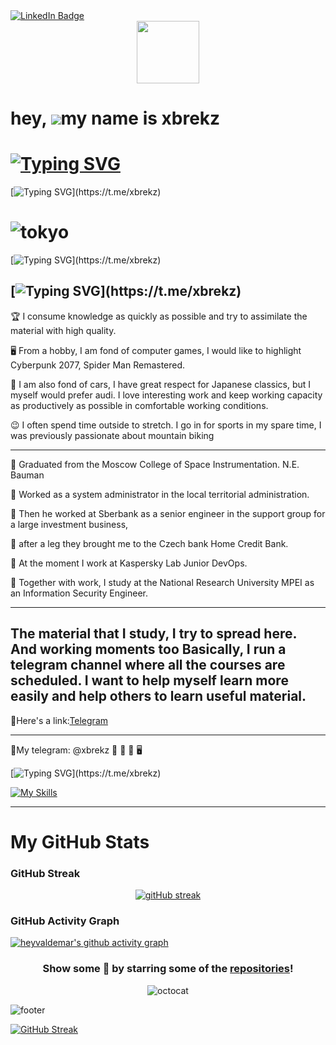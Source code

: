 <div id="badges">
  <a href="https://t.me/+3TpM-dTRT0w1MTgy">
    <img src="https://img.shields.io/badge/Telegram-pink?style=for-the-badge&logo=Telegram&logoColor=white" alt="LinkedIn Badge"/>
  </a>
</div>
<div id="header" align="center">
  <img src="https://media.giphy.com/media/M9gbBd9nbDrOTu1Mqx/giphy.gif" width="100"/>
</div>

hey, ![](https://user-images.githubusercontent.com/18350557/176309783-0785949b-9127-417c-8b55-ab5a4333674e.gif)my name is xbrekz
=========================================================================================================================================

[![Typing SVG](https://readme-typing-svg.demolab.com?font=Fira+Code&duration=5000&pause=1000&color=FFC0CB&width=335&lines=I+wish+you+good+day)](https://t.me/xbrekz)
=========================================================================================================================================
[![Typing SVG](https://readme-typing-svg.demolab.com?font=Fira+Code&duration=5000&pause=2000&color=FFC0CB&width=435&lines=Make+same+tea+and+we+can+start.)](https://t.me/xbrekz)

![tokyo](https://st.renderu.com/image/509183)
=========================================================================================================================================


[![Typing SVG](https://readme-typing-svg.demolab.com?font=Fira+Code&duration=5000&pause=2000&color=FFFFFF&width=500&lines=🍪+Hello+everyone+my+name+is+Pavel+Petlin.)](https://t.me/xbrekz)

[![Typing SVG](https://readme-typing-svg.demolab.com?font=Fira+Code&duration=5000&pause=2000&color=FFFFFF&width=435&lines=🍪+I+am+a+junior+DevOps.)](https://t.me/xbrekz)
---

🏆 I consume knowledge as quickly as possible and try to assimilate the material with high quality. 

🖥️ From a hobby, I am fond of computer games, I would like to highlight Cyberpunk 2077, Spider Man Remastered. 

💖 I am also fond of cars, I have great respect for Japanese classics, but I myself would prefer audi. I love interesting work and keep working capacity as productively as possible in comfortable working conditions.

😉 I often spend time outside to stretch. I go in for sports in my spare time, I was previously passionate about mountain biking

---

💎 Graduated from the Moscow College of Space Instrumentation. N.E. Bauman

💎 Worked as a system administrator in the local territorial administration. 


💎 Then he worked at Sberbank as a senior engineer in the support group for a large investment business, 

💎 after a leg they brought me to the Czech bank Home Credit Bank.

💎 At the moment I work at Kaspersky Lab Junior DevOps.

📕 Together with work, I study at the National Research University MPEI as an Information Security Engineer.


---





The material that I study, I try to spread here. And working moments too Basically, 
I run a telegram channel where all the courses are scheduled. 
I want to help myself learn more easily and help others to learn useful material.
---


👾Here's a link:[Telegram](https://t.me/+3TpM-dTRT0w1MTgy)

---

🎥My telegram: @xbrekz
🍪
📧
📡
🖥️

[![Typing SVG](https://readme-typing-svg.demolab.com?font=Fira+Code&duration=5000&pause=2000&color=FFC0CB&width=435&lines=👾+My+skills+and+what+can+learnig.)](https://t.me/xbrekz)

[![My Skills](https://skillicons.dev/icons?i=linux,raspberrypi,md,bash,powershell,ansible,py,go,aws,azure,docker,kubernetes,openshift,openstack,dynamodb,mongodb,redis,postgres,mysql,github,gitlab,grafana,prometheus,jenkins,maven,nginx,ps,pr,ae,vim,neovim,atom,vscode,ansible,redis)](https://skillicons.dev)

---

# My GitHub Stats

### GitHub Streak
<div align="center">

[![gitHub streak](https://github-readme-streak-stats.herokuapp.com?user=xbrekz1&hide_border=true&date_format=M%20j%5B%2C%20Y%5D&background=DD272700&stroke=9046FF&ring=9046FF&fire=9046FF&currStreakNum=9046FF&sideNums=9046FF&currStreakLabel=9046FF&sideLabels=9046FF&dates=9046FF)](https://github.com/heyvaldemar)

</div>

### GitHub Activity Graph
[![heyvaldemar's github activity graph](https://github-readme-activity-graph.cyclic.app/graph?username=xbrekz1&color=a855f7&line=9046FF&hide_title=true&hide_border=true&theme=github-compact&point=9046FF)](https://github.com/xbrekz1)

<div align="center">

### Show some 💜 by starring some of the [repositories](https://github.com/xbrekz1?tab=repositories)!

![octocat](https://user-images.githubusercontent.com/10498744/210113490-e2fad07f-4488-4da8-a656-b9abbdd8cb26.gif)

</div>

![footer](https://user-images.githubusercontent.com/10498744/210157572-1fca0242-8af2-46a6-bfa3-666ffd40ebde.svg)

[![GitHub Streak](http://github-readme-streak-stats.herokuapp.com?user=xbrekz1&theme=dark&background=000000)](https://git.io/streak-stats)
